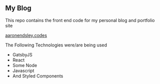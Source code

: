 ## My Blog

<p>This repo contains the front end code for my personal blog and portfolio site</p>
<a href="https://aaronendsley.codes" target="blank">aaronendsley.codes</a>
<p>The Following Technologies were/are being used</p>
<ul>
<li>GatsbyJS</li>
<li>React</li>
<li>Some Node</li>
<li>Javascript</li>
<li> And Styled Components</li>
</ul>
